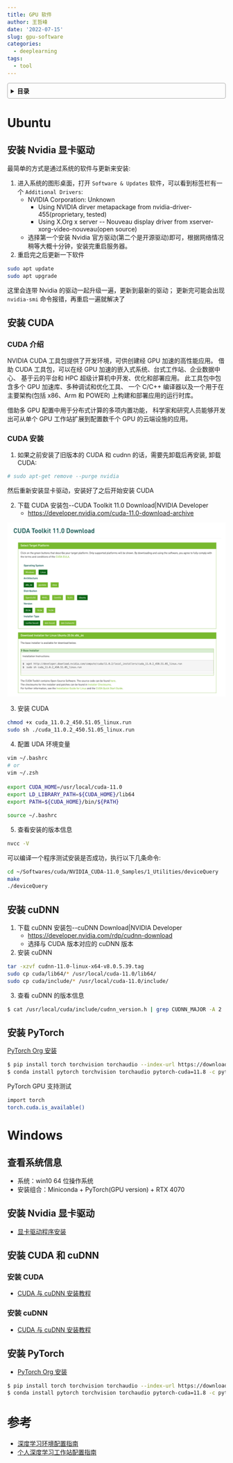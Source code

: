 ```yaml
---
title: GPU 软件
author: 王哲峰
date: '2022-07-15'
slug: gpu-software
categories:
  - deeplearning
tags:
  - tool
---
```


<style>
details {
    border: 1px solid #aaa;
    border-radius: 4px;
    padding: .5em .5em 0;
}
summary {
    font-weight: bold;
    margin: -.5em -.5em 0;
    padding: .5em;
}
details[open] {
    padding: .5em;
}
details[open] summary {
    border-bottom: 1px solid #aaa;
    margin-bottom: .5em;
}
img {
    pointer-events: none;
}
</style>

<details><summary>目录</summary><p>

- [Ubuntu](#ubuntu)
  - [安装 Nvidia 显卡驱动](#安装-nvidia-显卡驱动)
  - [安装 CUDA](#安装-cuda)
    - [CUDA 介绍](#cuda-介绍)
    - [CUDA 安装](#cuda-安装)
  - [安装 cuDNN](#安装-cudnn)
  - [安装 PyTorch](#安装-pytorch)
- [Windows](#windows)
  - [查看系统信息](#查看系统信息)
  - [安装 Nvidia 显卡驱动](#安装-nvidia-显卡驱动-1)
  - [安装 CUDA 和 cuDNN](#安装-cuda-和-cudnn)
    - [安装 CUDA](#安装-cuda-1)
    - [安装 cuDNN](#安装-cudnn-1)
  - [安装 PyTorch](#安装-pytorch-1)
- [参考](#参考)
</p></details><p></p>
   
# Ubuntu

## 安装 Nvidia 显卡驱动

最简单的方式是通过系统的软件与更新来安装:

1. 进入系统的图形桌面，打开 ``Software & Updates`` 软件，可以看到标签栏有一个 ``Additional Drivers``:
    - NVIDIA Corporation: Unknown
        - Using NVIDIA dirver metapackage from nvidia-driver-455(proprietary, tested)
        - Using X.Org x server -- Nouveau display driver from xserver-xorg-video-nouveau(open source)
    - 选择第一个安装 Nvidia 官方驱动(第二个是开源驱动)即可，根据网络情况稍等大概十分钟，安装完重启服务器。
2. 重启完之后更新一下软件

```bash
sudo apt update
sudo apt upgrade
```

这里会连带 Nvidia 的驱动一起升级一遍，更新到最新的驱动；
更新完可能会出现 `nvidia-smi` 命令报错，再重启一遍就解决了

## 安装 CUDA

### CUDA 介绍

NVIDIA CUDA 工具包提供了开发环境，可供创建经 GPU 加速的高性能应用。
借助 CUDA 工具包，可以在经 GPU 加速的嵌入式系统、台式工作站、企业数据中心、
基于云的平台和 HPC 超级计算机中开发、优化和部署应用。
此工具包中包含多个 GPU 加速库、多种调试和优化工具、
一个 C/C++ 编译器以及一个用于在主要架构(包括 x86、Arm 和 POWER)
上构建和部署应用的运行时库。

借助多 GPU 配置中用于分布式计算的多项内置功能，
科学家和研究人员能够开发出可从单个 GPU 工作站扩展到配置数千个 GPU 的云端设施的应用。

### CUDA 安装

1. 如果之前安装了旧版本的 CUDA 和 cudnn 的话，需要先卸载后再安装, 卸载 CUDA:

```bash
# sudo apt-get remove --purge nvidia
```

然后重新安装显卡驱动，安装好了之后开始安装 CUDA

2. 下载 CUDA 安装包--CUDA Toolkit 11.0 Download|NVIDIA Developer
    - https://developer.nvidia.com/cuda-11.0-download-archive

![images](images/cuda.png)

3. 安装 CUDA

```bash
chmod +x cuda_11.0.2_450.51.05_linux.run
sudo sh ./cuda_11.0.2_450.51.05_linux.run
```

4. 配置 UDA 环境变量

```bash
vim ~/.bashrc
# or
vim ~/.zsh

export CUDA_HOME=/usr/local/cuda-11.0
export LD_LIBRARY_PATH=${CUDA_HOME}/lib64
export PATH=${CUDA_HOME}/bin/${PATH}
```

```bash
source ~/.bashrc
```

5. 查看安装的版本信息

```bash
nvcc -V
```

可以编译一个程序测试安装是否成功，执行以下几条命令:

```bash
cd ~/Softwares/cuda/NVIDIA_CUDA-11.0_Samples/1_Utilities/deviceQuery
make
./deviceQuery
```

## 安装 cuDNN

1. 下载 cuDNN 安装包--cuDNN Download|NVIDIA Developer
    - https://developer.nvidia.com/rdp/cudnn-download
    - 选择与 CUDA 版本对应的 cuDNN 版本
2. 安装 cuDNN

```bash
tar -xzvf cudnn-11.0-linux-x64-v8.0.5.39.tag
sudo cp cuda/lib64/* /usr/local/cuda-11.0/lib64/
sudo cp cuda/include/* /usr/local/cuda-11.0/include/
```

3. 查看 cuDNN 的版本信息

```bash
$ cat /usr/local/cuda/include/cudnn_version.h | grep CUDNN_MAJOR -A 2
```

## 安装 PyTorch

[PyTorch Org 安装](https://pytorch.org/get-started/locally/)

```bash
$ pip install torch torchvision torchaudio --index-url https://download.pytorch.org/whl/cu118
$ conda install pytorch torchvision torchaudio pytorch-cuda=11.8 -c pytorch -c nvidia
```

PyTorch GPU 支持测试

```bash
import torch
torch.cuda.is_available()
```

# Windows

## 查看系统信息

* 系统：win10 64 位操作系统
* 安装组合：Miniconda + PyTorch(GPU version) + RTX 4070

## 安装 Nvidia 显卡驱动

* [显卡驱动程序安装](https://blog.csdn.net/A_Small_Man/article/details/126945715)

## 安装 CUDA 和 cuDNN

### 安装 CUDA

* [CUDA 与 cuDNN 安装教程](https://blog.csdn.net/anmin8888/article/details/127910084)

### 安装 cuDNN

* [CUDA 与 cuDNN 安装教程](https://blog.csdn.net/anmin8888/article/details/127910084)

## 安装 PyTorch

* [PyTorch Org 安装](https://pytorch.org/get-started/locally/)

```bash
$ pip install torch torchvision torchaudio --index-url https://download.pytorch.org/whl/cu118
$ conda install pytorch torchvision torchaudio pytorch-cuda=11.8 -c pytorch -c nvidia
```

# 参考

* [深度学习环境配置指南](https://mp.weixin.qq.com/s/ZTzfC7xp8PVMvOONVIiK6g)
* [个人深度学习工作站配置指南](https://mp.weixin.qq.com/s/TsETgLLNWRskYbmh2wdiLg)
